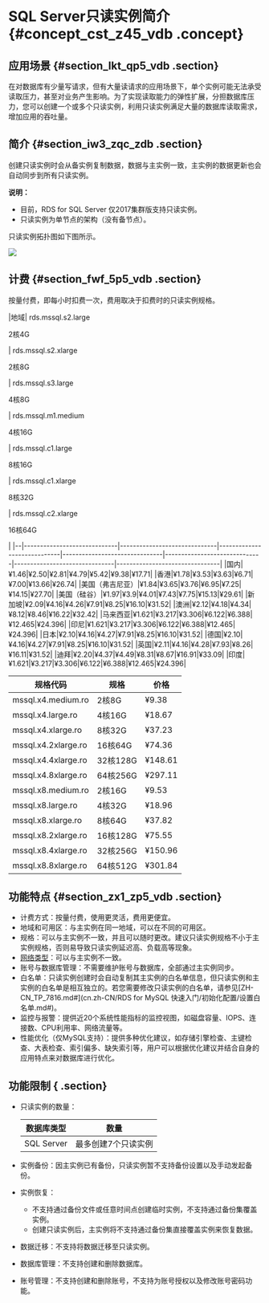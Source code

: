 # SQL Server只读实例简介 {#concept_cst_z45_vdb .concept}

## 应用场景 {#section_lkt_qp5_vdb .section}

在对数据库有少量写请求，但有大量读请求的应用场景下，单个实例可能无法承受读取压力，甚至对业务产生影响。为了实现读取能力的弹性扩展，分担数据库压力，您可以创建一个或多个只读实例，利用只读实例满足大量的数据库读取需求，增加应用的吞吐量。

## 简介 {#section_iw3_zqc_zdb .section}

创建只读实例时会从备实例复制数据，数据与主实例一致，主实例的数据更新也会自动同步到所有只读实例。

**说明：** 

-   目前，RDS for SQL Server 仅2017集群版支持只读实例。
-   只读实例为单节点的架构（没有备节点）。

只读实例拓扑图如下图所示。

![](http://static-aliyun-doc.oss-cn-hangzhou.aliyuncs.com/assets/img/7826/15513490786089_zh-CN.png)

## 计费 {#section_fwf_5p5_vdb .section}

按量付费，即每小时扣费一次，费用取决于扣费时的只读实例规格。

|地域| rds.mssql.s2.large

 2核4G

 | rds.mssql.s2.xlarge

 2核8G

 | rds.mssql.s3.large

 4核8G

 | rds.mssql.m1.medium

 4核16G

 | rds.mssql.c1.large

 8核16G

 | rds.mssql.c1.xlarge

 8核32G

 | rds.mssql.c2.xlarge

 16核64G

 |
|--|-----------------------------|------------------------------|-----------------------------|-------------------------------|------------------------------|-------------------------------|--------------------------------|
|国内|¥1.46|¥2.50|¥2.81|¥4.79|¥5.42|¥9.38|¥17.71|
|香港|¥1.78|¥3.53|¥3.63|¥6.71|¥7.00|¥13.66|¥26.74|
|美国（弗吉尼亚）|¥1.84|¥3.65|¥3.76|¥6.95|¥7.25|¥14.15|¥27.70|
|美国（硅谷）|¥1.97|¥3.9|¥4.01|¥7.43|¥7.75|¥15.13|¥29.61|
|新加坡|¥2.09|¥4.16|¥4.26|¥7.91|¥8.25|¥16.10|¥31.52|
|澳洲|¥2.12|¥4.18|¥4.34|¥8.12|¥8.46|¥16.22|¥32.42|
|马来西亚|¥1.621|¥3.217|¥3.306|¥6.122|¥6.388|¥12.465|¥24.396|
|印尼|¥1.621|¥3.217|¥3.306|¥6.122|¥6.388|¥12.465|¥24.396|
|日本|¥2.10|¥4.16|¥4.27|¥7.91|¥8.25|¥16.10|¥31.52|
|德国|¥2.10|¥4.16|¥4.27|¥7.91|¥8.25|¥16.10|¥31.52|
|英国|¥2.11|¥4.16|¥4.28|¥7.93|¥8.26|¥16.11|¥31.52|
|迪拜|¥2.20|¥4.37|¥4.49|¥8.31|¥8.67|¥16.91|¥33.09|
|印度|¥1.621|¥3.217|¥3.306|¥6.122|¥6.388|¥12.465|¥24.396|

|规格代码|规格|价格|
|----|--|--|
|mssql.x4.medium.ro|2核8G|¥9.38|
|mssql.x4.large.ro|4核16G|¥18.67|
|mssql.x4.xlarge.ro|8核32G|¥37.23|
|mssql.x4.2xlarge.ro|16核64G|¥74.36|
|mssql.x4.4xlarge.ro|32核128G|¥148.61|
|mssql.x4.8xlarge.ro|64核256G|¥297.11|
|mssql.x8.medium.ro|2核16G|¥9.53|
|mssql.x8.large.ro|4核32G|¥18.96|
|mssql.x8.xlarge.ro|8核64G|¥37.82|
|mssql.x8.2xlarge.ro|16核128G|¥75.55|
|mssql.x8.4xlarge.ro|32核256G|¥150.96|
|mssql.x8.8xlarge.ro|64核512G|¥301.84|

## 功能特点 {#section_zx1_zp5_vdb .section}

-   计费方式：按量付费，使用更灵活，费用更便宜。
-   地域和可用区：与主实例在同一地域，可以在不同的可用区。
-   规格：可以与主实例不一致，并且可以随时更改。建议只读实例规格不小于主实例规格，否则易导致只读实例延迟高、负载高等现象。
-   [网络类型](../cn.zh-CN/用户指南/数据库连接/切换网络类型.md#)：可以与主实例不一致。
-   账号与数据库管理：不需要维护账号与数据库，全部通过主实例同步。
-   白名单：只读实例创建时会自动复制其主实例的白名单信息，但只读实例和主实例的白名单是相互独立的。若您需要修改只读实例的白名单，请参见[ZH-CN\_TP\_7816.md\#](cn.zh-CN/RDS for MySQL 快速入门/初始化配置/设置白名单.md#)。
-   监控与报警：提供近20个系统性能指标的监控视图，如磁盘容量、IOPS、连接数、CPU利用率、网络流量等。
-   性能优化（仅MySQL支持）：提供多种优化建议，如存储引擎检查、主键检查、大表检查、索引偏多、缺失索引等，用户可以根据优化建议并结合自身的应用特点来对数据库进行优化。

## 功能限制 { .section}

-   只读实例的数量：

    |数据库类型|数量|
    |-----|--|
    |SQL Server|最多创建7个只读实例|

-   实例备份：因主实例已有备份，只读实例暂不支持备份设置以及手动发起备份。
-   实例恢复：
    -   不支持通过备份文件或任意时间点创建临时实例，不支持通过备份集覆盖实例。
    -   创建只读实例后，主实例将不支持通过备份集直接覆盖实例来恢复数据。
-   数据迁移：不支持将数据迁移至只读实例。
-   数据库管理：不支持创建和删除数据库。
-   账号管理：不支持创建和删除账号，不支持为账号授权以及修改账号密码功能。

